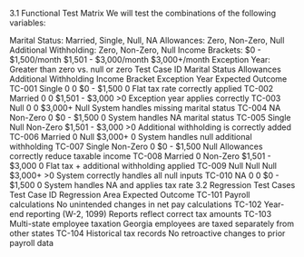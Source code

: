 3.1 Functional Test Matrix
We will test the combinations of the following variables:

Marital Status: Married, Single, Null, NA
Allowances: Zero, Non-Zero, Null
Additional Withholding: Zero, Non-Zero, Null
Income Brackets:
$0 - $1,500/month
$1,501 - $3,000/month
$3,000+/month
Exception Year: Greater than zero vs. null or zero
Test Case ID	Marital Status	Allowances	Additional Withholding	Income Bracket	Exception Year	Expected Outcome
TC-001	Single	0	0	$0 - $1,500	0	Flat tax rate correctly applied
TC-002	Married	0	0	$1,501 - $3,000	>0	Exception year applies correctly
TC-003	Null	0	0	$3,000+	Null	System handles missing marital status
TC-004	NA	Non-Zero	0	$0 - $1,500	0	System handles NA marital status
TC-005	Single	Null	Non-Zero	$1,501 - $3,000	>0	Additional withholding is correctly added
TC-006	Married	0	Null	$3,000+	0	System handles null additional withholding
TC-007	Single	Non-Zero	0	$0 - $1,500	Null	Allowances correctly reduce taxable income
TC-008	Married	0	Non-Zero	$1,501 - $3,000	0	Flat tax + additional withholding applied
TC-009	Null	Null	Null	$3,000+	>0	System correctly handles all null inputs
TC-010	NA	0	0	$0 - $1,500	0	System handles NA and applies tax rate
3.2 Regression Test Cases
Test Case ID	Regression Area	Expected Outcome
TC-101	Payroll calculations	No unintended changes in net pay calculations
TC-102	Year-end reporting (W-2, 1099)	Reports reflect correct tax amounts
TC-103	Multi-state employee taxation	Georgia employees are taxed separately from other states
TC-104	Historical tax records	No retroactive changes to prior payroll data



